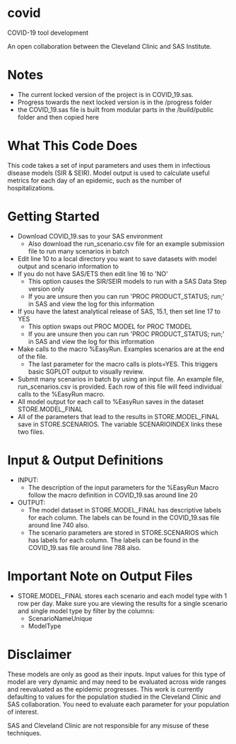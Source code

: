 # covid
COVID-19 tool development

An open collaboration between the Cleveland Clinic and SAS Institute.

# Notes
- The current locked version of the project is in COVID_19.sas.
- Progress towards the next locked version is in the /progress folder
- the COVID_19.sas file is built from modular parts in the /build/public folder and then copied here

# What This Code Does
This code takes a set of input parameters and uses them in infectious disease models (SIR & SEIR).  Model output is used to calculate useful metrics for each day of an epidemic, such as the number of hospitalizations.  

# Getting Started
- Download COVID_19.sas to your SAS environment
    - Also download the run_scenario.csv file for an example submission file to run many scenarios in batch
- Edit line 10 to a local directory you want to save datasets with model output and scenario information to
- If you do not have SAS/ETS then edit line 16 to 'NO'
    - This option causes the SIR/SEIR models to run with a SAS Data Step version only
    - If you are unsure then you can run 'PROC PRODUCT_STATUS; run;' in SAS and view the log for this information
- If you have the latest analytical release of SAS, 15.1, then set line 17 to YES
    - This option swaps out PROC MODEL for PROC TMODEL
    - If you are unsure then you can run 'PROC PRODUCT_STATUS; run;' in SAS and view the log for this information
- Make calls to the macro %EasyRun.  Examples scenarios are at the end of the file.
    - The last parameter for the macro calls is plots=YES.  This triggers basic SGPLOT output to visually review.
- Submit many scenarios in batch by using an input file.  An example file, run_scenarios.csv is provided. Each row of this file will feed individual calls to the %EasyRun macro.
- All model output for each call to %EasyRun saves in the dataset STORE.MODEL_FINAL
- All of the parameters that lead to the results in STORE.MODEL_FINAL save in STORE.SCENARIOS.  The variable SCENARIOINDEX links these two files.

# Input & Output Definitions
- INPUT:
    - The description of the input parameters for the %EasyRun Macro follow the macro definition in COVID_19.sas around line 20
- OUTPUT:
    - The model dataset in STORE.MODEL_FINAL has descriptive labels for each column.  The labels can be found in the COVID_19.sas file around line 740 also.
    - The scenario parameters are stored in STORE.SCENARIOS which has labels for each column.  The labels can be found in the COVID_19.sas file around line 788 also.

# Important Note on Output Files
- STORE.MODEL_FINAL stores each scenario and each model type with 1 row per day. Make sure you are viewing the results for a single scenario and single model type by filter by the columns: 
    - ScenarioNameUnique
    - ModelType

# Disclaimer
These models are only as good as their inputs. Input values for this type of model are very dynamic and may need to be evaluated across wide ranges and reevaluated as the epidemic progresses.  This work is currently defaulting to values for the population studied in the Cleveland Clinic and SAS collaboration.  You need to evaluate each parameter for your population of interest.

SAS and Cleveland Clinic are not responsible for any misuse of these techniques.
